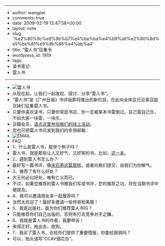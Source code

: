 - --
- author: wangpei
- comments: true
- date: 2009-02-19 12:47:58+00:00
- layout: note
- slug: '%e2%80%9c%e9%9b%b7%e4%ba%ba%e4%b9%a6%e2%80%9d%e5%be%81%e9%9b%86%e4%bb%a4'
- title: “雷人书”征集令
- wordpress_id: 1919
- tags:
- 读书笔记
- 雷人书
- --
- ![雷人书](http://farm4.static.flickr.com/3661/3292886816_85c37b3490.jpg?v=0)
- 从现在起，让我们一起发现、探讨、分享“雷人书”。
- “雷人书”是《广州日报》书评版即将推出的新栏目，在此向全体豆兄豆弟豆姐豆妹们征集雷人书。
- 只要你喜欢读书，只要你常逛书店，你一定被某本书雷倒过。自己雷自己乐，不如大家一块雷，一块乐。
- 豆瓣会员，[请点这里参加我们的线上活动](http://www.douban.com/online/10087722/)。
- 您也可把雷人书讯发到我们的专用邮箱：
- ![EMAIL](http://farm4.static.flickr.com/3376/3292892626_44825dd4b3_m.jpg)
- FAQ
- 1、什么是雷人书，能举个例子吗？
- 雷人书，就是那些让人又好气，又好笑的书。比如，[这一本](http://tinyurl.com/leizuowen)。
- 2、遇到雷人书怎么办？
- 最好写一篇书评，像[宋石男这篇那样](http://www.douban.com/group/topic/1195340/)。或者向我们提交，由我们为你解气。
- 3、推荐了有什么好处？
- 大王何必曰好处，唯有仁义而已。
- 不过，如果您推荐的雷人书被我们写成书评，您的推荐之功，将在当期书评中被提及。
- 4、我可以邀请朋友来一起推荐吗？
- 当然太欢迎了！最好多邀请一些帅哥和美眉！
- 5、我是出版社，能为你们推荐雷人书吗？
- 只能推荐你们自己出版的，否则有打击竞争对手之嫌。
- 6、我就是雷人书的作者，我要申诉！
- 来得正好，拖出去，放狗。
- 7、我买了雷人书，也给你们提供了重要情报，你能给报销吗？
- 可以，抬头请写“CCAV烟花办”。
